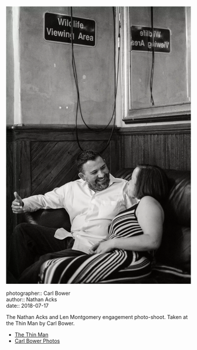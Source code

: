 ![Nathan and Len sitting in the back corner of the Thin Man](assets/2018-07-17-set-1-the-thin-man-03.webp)

photographer:: Carl Bower  
author:: Nathan Acks  
date:: 2018-07-17

The Nathan Acks and Len Montgomery engagement photo-shoot. Taken at the Thin Man by Carl Bower.

* [The Thin Man](http://www.thinmantavern.com)
* [Carl Bower Photos](https://carlbowerphotos.com)
